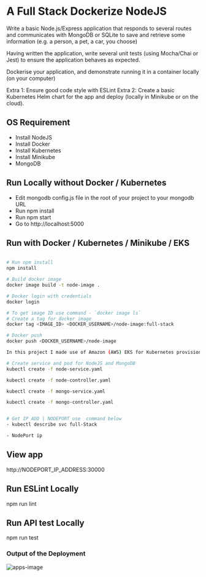 # A Full Stack Dockerize NodeJS

Write a basic Node.js/Express application that responds to several routes and communicates with MongoDB or SQLite to save and retrieve some information (e.g. a person, a pet, a car, you choose)

Having written the application, write several unit tests (using Mocha/Chai or Jest) to ensure the application behaves as expected.

Dockerise your application, and demonstrate running it in a container locally (on your computer)

Extra 1: Ensure good code style with ESLint
Extra 2: Create a basic Kubernetes Helm chart for the app and deploy (locally in Minikube or on the cloud).

## OS Requirement

- Install NodeJS
- Install Docker
- Install Kubernetes
- Install Minikube
- MongoDB


## Run Locally without Docker / Kubernetes



- Edit mongodb config.js file in the root of your project to your mongodb URL
- Run npm install
- Run npm start
- Go to http://localhost:5000

## Run with Docker / Kubernetes / Minikube / EKS

```bash

# Run npm install
npm install

# Build docker image
docker image build -t node-image .

# Docker login with credentials
docker login

# To get image ID use command - `docker image ls`
# Create a tag for docker image
docker tag <IMAGE_ID> <DOCKER_USERNAME>/node-image:full-stack

# Docker push
docker push <DOCKER_USERNAME>/node-image

In this project I made use of Amazon (AWS) EKS for Kubernetes provisioning and AWS ECR for containerizng.

# Create service and pod for NodeJS and MongoDB
kubectl create -f node-service.yaml

kubectl create -f node-controller.yaml

kubectl create -f mongo-service.yaml

kubectl create -f mongo-controller.yaml


# Get IP ADD | NODEPORT use  command below
- kubectl describe svc full-Stack

- NodePort ip

```

## View app
http://NODEPORT_IP_ADDRESS:30000


## Run ESLint Locally
npm run lint

## Run API test Locally
npm run test

### Output of the Deployment

![apps-image](app-image.jpg)
